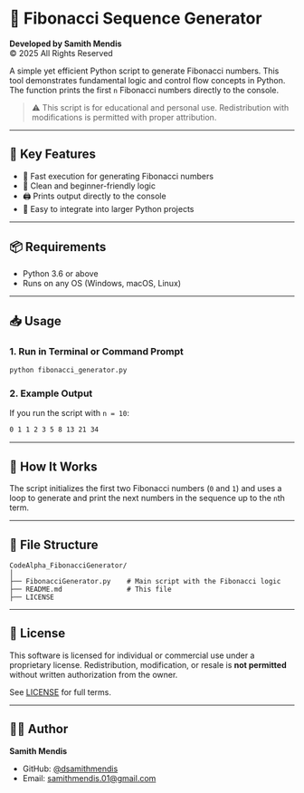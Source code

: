 
# 🔢 Fibonacci Sequence Generator

**Developed by Samith Mendis**  
© 2025 All Rights Reserved

A simple yet efficient Python script to generate Fibonacci numbers. This tool demonstrates fundamental logic and control flow concepts in Python. The function prints the first `n` Fibonacci numbers directly to the console.

> ⚠️ This script is for educational and personal use. Redistribution with modifications is permitted with proper attribution.

---

## 💼 Key Features

- 🚀 Fast execution for generating Fibonacci numbers
- 🧮 Clean and beginner-friendly logic
- 🖨️ Prints output directly to the console
- 🧩 Easy to integrate into larger Python projects

---

## 📦 Requirements

- Python 3.6 or above
- Runs on any OS (Windows, macOS, Linux)

---

## 📥 Usage

### 1. Run in Terminal or Command Prompt

```bash
python fibonacci_generator.py
```

### 2. Example Output

If you run the script with `n = 10`:

```bash
0 1 1 2 3 5 8 13 21 34
```

---

## 🧠 How It Works

The script initializes the first two Fibonacci numbers (`0` and `1`) and uses a loop to generate and print the next numbers in the sequence up to the `n`th term.

---

## 📁 File Structure

```
CodeAlpha_FibonacciGenerator/
│
├── FibonacciGenerator.py    # Main script with the Fibonacci logic
├── README.md                # This file
├── LICENSE
```

---

## 📜 License

This software is licensed for individual or commercial use under a proprietary license. Redistribution, modification, or resale is **not permitted** without written authorization from the owner.

See [LICENSE](LICENSE) for full terms.

---

## 👨‍💻 Author

**Samith Mendis**  
- GitHub: [@dsamithmendis](https://github.com/dsamithmendis)  
- Email: [samithmendis.01@gmail.com](mailto:samithmendis.01@gmail.com)
